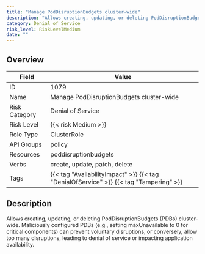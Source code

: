 ```yaml
---
title: "Manage PodDisruptionBudgets cluster-wide"
description: "Allows creating, updating, or deleting PodDisruptionBudgets (PDBs) cluster-wide. Maliciously configured PDBs (e.g., setting maxUnavailable to 0 for critical components) can prevent voluntary disruptions, or conversely, allow too many disruptions, leading to denial of service or impacting application availability."
category: Denial of Service
risk_level: RiskLevelMedium
date: ""
---
```


## Overview

| Field         | Value                                                                                  |
| ------------- | -------------------------------------------------------------------------------------- |
| ID            | 1079                                                                                   |
| Name          | Manage PodDisruptionBudgets cluster-wide                                               |
| Risk Category | Denial of Service                                                                      |
| Risk Level    | {{< risk Medium >}}                                                                    |
| Role Type     | ClusterRole                                                                            |
| API Groups    | policy                                                                                 |
| Resources     | poddisruptionbudgets                                                                   |
| Verbs         | create, update, patch, delete                                                          |
| Tags          | {{< tag "AvailabilityImpact" >}} {{< tag "DenialOfService" >}} {{< tag "Tampering" >}} |

## Description

Allows creating, updating, or deleting PodDisruptionBudgets (PDBs) cluster-wide. Maliciously configured PDBs (e.g., setting maxUnavailable to 0 for critical components) can prevent voluntary disruptions, or conversely, allow too many disruptions, leading to denial of service or impacting application availability.
